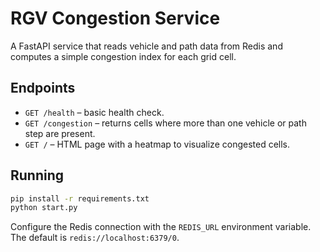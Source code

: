 # RGV Congestion Service

A FastAPI service that reads vehicle and path data from Redis and computes a simple congestion index for each grid cell.

## Endpoints

- `GET /health` – basic health check.
- `GET /congestion` – returns cells where more than one vehicle or path step are present.
- `GET /` – HTML page with a heatmap to visualize congested cells.

## Running

```bash
pip install -r requirements.txt
python start.py
```

Configure the Redis connection with the `REDIS_URL` environment variable. The default is `redis://localhost:6379/0`.
